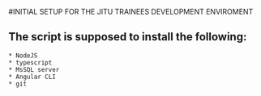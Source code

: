 #INITIAL SETUP FOR THE JITU TRAINEES DEVELOPMENT ENVIROMENT
## The script is supposed to install the following:
	* NodeJS 
	* typescript
	* MsSQL server
	* Angular CLI
	* git

